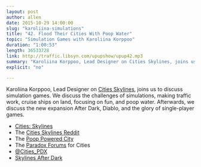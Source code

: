 ```yaml
---
layout: post
author: allen
date: 2015-10-29 14:00:00
slug: "karoliina-simulations"
title: "42. Flood Their Cities With Poop Water"
topic: "Simulation Games with Karoliina Korppoo"
duration: "1:00:53"
length: 36533728
link: http://traffic.libsyn.com/upupshow/upup42.mp3
summary: "Karoliina Korppoo, Lead Designer on Cities Skylines, joins us to discuss simulation games. We discuss the challenges of simulations, making traffic work, cruise ships on land, how to focus on fun, and poop water. Afterwards, we discuss the new expansion After Dark, Diablo, and the glory of single-player games."
explicit: "no"

---
```


Karoliina Korppoo, Lead Designer on [Cities Skylines](https://twitter.com/cities_pdx), joins us to discuss simulation games. We discuss the challenges of simulations, making traffic work, cruise ships on land, focusing on fun, and poop water. Afterwards, we discuss the new expansion After Dark, Diablo, and the glory of single-player games.

- [Cities: Skylines](http://www.citiesskylines.com/)
- The [Cities Skylines Reddit](https://www.reddit.com/r/citiesskylines)
- The [Poop Powered City](http://imgur.com/a/inXja)
- The [Paradox Forums](https://forum.paradoxplaza.com/forum/index.php?forums/cities-skylines.859/) for Cities
- [@Cities_PDX](https://twitter.com/cities_pdx)
- [Skylines After Dark](https://www.paradoxplaza.com/cities-skylines-after-dark)
